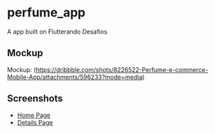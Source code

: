 # perfume_app

A app built on Flutterando Desafios

## Mockup

Mockup: (https://dribbble.com/shots/8226522-Perfume-e-commerce-Mobile-App/attachments/596233?mode=media)

## Screenshots
- [Home Page](screenshot1.jpg)
- [Details Page](screenshot2.jpg)



